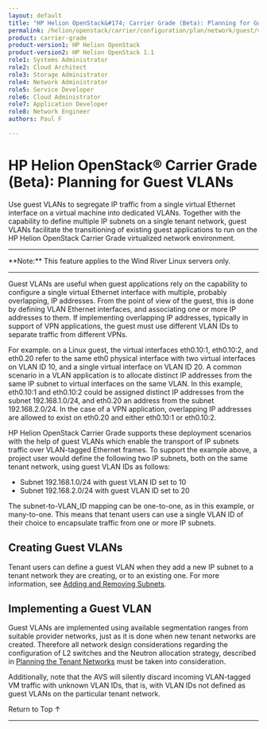 ```yaml
---
layout: default
title: "HP Helion OpenStack&#174; Carrier Grade (Beta): Planning for Guest VLANs"
permalink: /helion/openstack/carrier/configuration/plan/network/guest/vlan/
product: carrier-grade
product-version1: HP Helion OpenStack
product-version2: HP Helion OpenStack 1.1
role1: Systems Administrator 
role2: Cloud Architect 
role3: Storage Administrator 
role4: Network Administrator 
role5: Service Developer 
role6: Cloud Administrator 
role7: Application Developer 
role8: Network Engineer 
authors: Paul F

---
```

<!--UNDER REVISION-->

<script>

function PageRefresh {
onLoad="window.refresh"
}

PageRefresh();

</script>

<!-- <p style="font-size: small;"> <a href="/helion/openstack/carrier/services/imaging/overview/">&#9664; PREV</a> | <a href="/helion/openstack/carrier/services/overview/">&#9650; UP</a> | <a href="/helion/openstack/carrier/services/object/overview/"> NEXT &#9654</a> </p> -->

# HP Helion OpenStack&#174; Carrier Grade (Beta): Planning for Guest VLANs
<!-- From the Titanium Server Admin Guide -->

Use guest VLANs to segregate IP traffic from a single virtual Ethernet interface on a virtual machine into dedicated VLANs. Together with the capability to define multiple IP subnets on a single tenant network, guest VLANs facilitate the transitioning of existing guest applications to run on the HP Helion OpenStack Carrier Grade virtualized network environment.

<hr>
**Note:** This feature applies to the Wind River Linux servers only.
<hr>

Guest VLANs are useful when guest applications rely on the capability to configure a single virtual Ethernet interface with multiple, probably overlapping, IP addresses. From the point of view of the guest, this is done by defining VLAN Ethernet interfaces, and associating one or more IP addresses to them. If implementing overlapping IP addresses, typically in support of VPN applications, the guest must use different VLAN IDs to separate traffic from different VPNs.

For example. on a Linux guest, the virtual interfaces eth0.10:1, eth0.10:2, and eth0.20 refer to the same eth0 physical interface with two virtual interfaces on VLAN ID 10, and a single virtual interface on VLAN ID 20. A common scenario in a VLAN application is to allocate distinct IP addresses from the same IP subnet to virtual interfaces on the same VLAN. In this example, eth0.10:1 and eth0.10:2 could be assigned distinct IP addresses from the subnet 192.168.1.0/24, and eth0.20 an address from the subnet 192.168.2.0/24. In the case of a VPN application, overlapping IP addresses are allowed to exist on eth0.20 and either eth0.10:1 or eth0.10:2.

HP Helion OpenStack Carrier Grade supports these deployment scenarios with the help of guest VLANs which enable the transport of IP subnets traffic over VLAN-tagged Ethernet frames. To support the example above, a project user would define the following two IP subnets, both on the same tenant network, using guest VLAN IDs as follows:

* Subnet 192.168.1.0/24 with guest VLAN ID set to 10
* Subnet 192.168.2.0/24 with guest VLAN ID set to 20

The subnet-to-VLAN_ID mapping can be one-to-one, as in this example, or many-to-one. This means that tenant users can use a single VLAN ID of their choice to encapsulate traffic from one or more IP subnets.

## Creating Guest VLANs

Tenant users can define a guest VLAN when they add a new IP subnet to a tenant network they are creating, or to an existing one. For more information, see [Adding and Removing Subnets](/helion/commercial/carrier/dashboard/managing/network/guest/vlan/). 


## Implementing a Guest VLAN

Guest VLANs are implemented using available segmentation ranges from suitable provider networks, just as it is done when new tenant networks are created. Therefore all network design considerations regarding the configuration of L2 switches and the Neutron allocation strategy, described in [Planning the Tenant Networks](/helion/openstack/carrier/configuration/plan/network/tenant/) must be taken into consideration.

Additionally, note that the AVS will silently discard incoming VLAN-tagged VM traffic with unknown VLAN IDs, that is, with VLAN IDs not defined as guest VLANs on the particular tenant network.


<a href="#top" style="padding:14px 0px 14px 0px; text-decoration: none;"> Return to Top &#8593; </a>
 
----